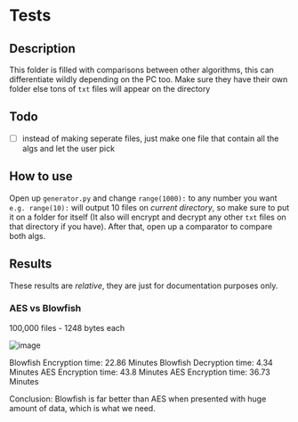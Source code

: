 # Tests

## Description
This folder is filled with comparisons between other algorithms, this can differentiate wildly depending on the PC too. Make sure they have their own folder else tons of `txt` files will appear on the directory

## Todo
- [ ] instead of making seperate files, just make one file that contain all the algs and let the user pick

## How to use
Open up `generator.py` and change `range(1000):` to any number you want `e.g. range(10):` will output 10 files on *current directory*, so make sure to put it on a folder for itself (It also will encrypt and decrypt any other `txt` files on that directory if you have). After that, open up a comparator to compare both algs.

## Results
These results are *relative*, they are just for documentation purposes only.

### AES vs Blowfish
100,000 files - 1248 bytes each

![image](https://user-images.githubusercontent.com/94969176/209466151-4c896bfd-4be4-496c-9e77-56a618f2817a.png)

Blowfish Encryption time: 22.86 Minutes
Blowfish Decryption time: 4.34 Minutes
AES Encryption time: 43.8 Minutes
AES Encryption time: 36.73 Minutes

Conclusion: Blowfish is far better than AES when presented with huge amount of data, which is what we need.
